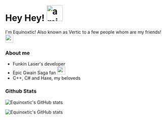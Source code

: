 # Hey Hey! <img src="https://user-images.githubusercontent.com/86795271/178117197-2c8f88b2-aaa9-4c14-8779-8e17f017ae53.gif" alt="ami_happy" width="50"/>

I'm Equinoxtic! Also known as Vertic to a few people whom are my friends!
<img src="https://user-images.githubusercontent.com/86795271/178116952-eb5f9d4f-338d-4aee-b8d8-20586c465404.gif" alt="ami_eating" width="25"/>

### About me

* Funkin Laser's developer
* Epic Gwain Saga fan <img src="https://user-images.githubusercontent.com/86795271/178117055-f099bfe7-7ee7-4c20-9727-be2d78511bf1.jpg" alt="ami_smug" width="25"/>
* C++, C# and Haxe, my beloveds

### Github Stats

![Equinoxtic's GitHub stats](https://github-readme-stats.vercel.app/api?username=Equinoxtic&show_icons=true&theme=rose_pine)

![Equinoxtic's GitHub stats](https://github-readme-stats.vercel.app/api/top-langs?username=Equinoxtic&hide=lua&show_icons=true&theme=rose_pine)

<!--
**Equinoxtic/Equinoxtic** is a ✨ _special_ ✨ repository because its `README.md` (this file) appears on your GitHub profile.
-->
